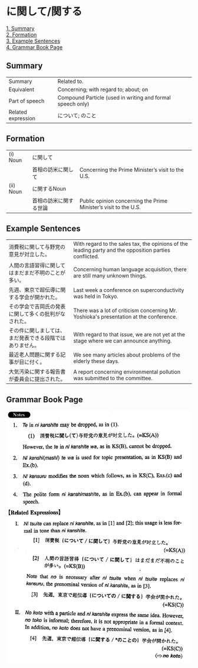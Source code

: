 # に関して/関する

[1. Summary](#summary)<br>
[2. Formation](#formation)<br>
[3. Example Sentences](#example-sentences)<br>
[4. Grammar Book Page](#grammar-book-page)<br>


## Summary

<table><tr>   <td>Summary</td>   <td>Related to.</td></tr><tr>   <td>Equivalent</td>   <td>Concerning; with regard to; about; on</td></tr><tr>   <td>Part of speech</td>   <td>Compound Particle (used in writing and formal speech only)</td></tr><tr>   <td>Related expression</td>   <td>について; のこと</td></tr></table>

## Formation

<table class="table"><tbody><tr class="tr head"><td class="td"><span class="numbers">(i)</span> <span class="bold">Noun</span></td><td class="td"><span class="concept">に関して</span></td><td class="td"></td></tr><tr class="tr"><td class="td"></td><td class="td"><span>首相の訪米</span><span class="concept">に関して</span></td><td class="td"><span>Concerning the Prime Minister’s visit to the U.S.</span></td></tr><tr class="tr head"><td class="td"><span class="numbers">(ii)</span> <span class="bold">Noun</span></td><td class="td"><span class="concept">に関する</span><span>Noun</span></td><td class="td"></td></tr><tr class="tr"><td class="td"></td><td class="td"><span>首相の訪米</span><span class="concept">に関する</span><span>世論</span></td><td class="td"><span>Public opinion concerning the Prime Minister’s visit to the U.S.</span></td></tr></tbody></table>

## Example Sentences

<table><tr>   <td>消費税に関して与野党の意見が対立した。</td>   <td>With regard to the sales tax, the opinions of the leading party and the opposition parties conflicted.</td></tr><tr>   <td>人間の言語習得に関してはまだまだ不明のことが多い。</td>   <td>Concerning human language acquisition, there are still many unknown things.</td></tr><tr>   <td>先週、東京で超伝導に関する学会が開かれた。</td>   <td>Last week a conference on superconductivity was held in Tokyo.</td></tr><tr>   <td>その学会で吉岡氏の発表に関して多くの批判がなされた。</td>   <td>There was a lot of criticism concerning Mr. Yoshioka's presentation at the conference.</td></tr><tr>   <td>その件に関しましては、まだ発表できる段階ではありません。</td>   <td>With regard to that issue, we are not yet at the stage where we can announce anything.</td></tr><tr>   <td>最近老人問題に関する記事が目に付く。</td>   <td>We see many articles about problems of the elderly these days.</td></tr><tr>   <td>大気汚染に関する報告書が委員会に提出された。</td>   <td>A report concerning environmental pollution was submitted to the committee.</td></tr></table>

## Grammar Book Page

![](../img/Intermediateに関して／関する.png)

